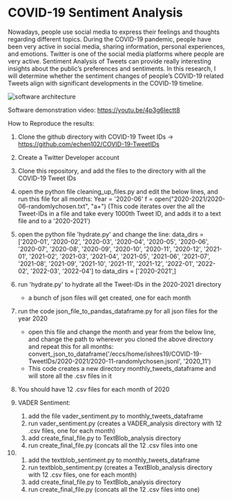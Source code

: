 # COVID-19 Sentiment Analysis

Nowadays, people use social media to express their feelings and thoughts regarding different topics. During the COVID-19 pandemic, people have been very active in social media, sharing information, personal experiences, and emotions. Twitter is one of the social media platforms where people are very active. Sentiment Analysis of Tweets can provide really interesting insights about the public’s preferences and sentiments. In this research, I will determine whether the sentiment changes of people’s COVID-19 related Tweets align with significant developments in the COVID-19 timeline.

![software architecture](https://user-images.githubusercontent.com/60153931/165425454-b628c360-ac8b-4d2e-bb02-b3733f13d082.jpg)

Software demonstration video: 
https://youtu.be/4p3g6Iectt8

How to Reproduce the results:

1. Clone the github directory with COVID-19 Tweet IDs -> https://github.com/echen102/COVID-19-TweetIDs
2. Create a Twitter Developer account
3. Clone this repository, and add the files to the directory with all the COVID-19 Tweet IDs
4. open the python file cleaning_up_files.py and edit the below lines, and run this file for all months: 
   Year = '2020-06'
   f = open("2020-2021/2020-06-randomlychosen.txt", "a+")
   (This code iterates over the all the Tweet-IDs in a file and take every 1000th Tweet ID, and adds it to a text file and to a '2020-2021')

6. open the python file 'hydrate.py' and change the line:
   data_dirs = ['2020-01', '2020-02', '2020-03', '2020-04', '2020-05', '2020-06', '2020-07', '2020-08', '2020-09', '2020-10', '2020-11', '2020-12', 
            '2021-01', '2021-02', '2021-03', '2021-04', '2021-05', '2021-06', '2021-07', '2021-08', '2021-09', '2021-10', '2021-11', '2021-12', 
            '2022-01', '2022-02', '2022-03', '2022-04']
   to 
   data_dirs = ['2020-2021',]
8. run 'hydrate.py' to hydrate all the Tweet-IDs in the 2020-2021 directory
   - a bunch of json files will get created, one for each month
9. run the code json_file_to_pandas_dataframe.py for all json files for the year 2020
   - open this file and change the month and year from the below line, and change the path to wherever you cloned the above directory and repeat this        for all months:
     convert_json_to_dataframe('/eccs/home/ishres19/COVID-19-TweetIDs/2020-2021/2020-11-randomlychosen.jsonl', '2020_11')
   - This code creates a new directory monthly_tweets_dataframe and will store all the .csv files in it
6. You should have 12 .csv files for each month of 2020
8. VADER Sentiment: 
   1. add the file vader_sentiment.py to monthly_tweets_dataframe
   2. run vader_sentiment.py (creates a VADER_analysis directory with 12 .csv files, one for each month)
   3. add create_final_file.py to TextBlob_analysis directory
   4. run create_final_file.py (concats all the 12 .csv files into one
  
9.
   1. add the textblob_sentiment.py to monthly_tweets_dataframe
   2. run textblob_sentiment.py (creates a TextBlob_analysis directory with 12 .csv files, one for each month)
   3. add create_final_file.py to TextBlob_analysis directory
   4. run create_final_file.py (concats all the 12 .csv files into one)

